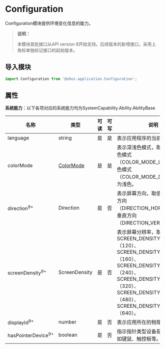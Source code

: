 # Configuration

Configuration模块提供环境变化信息的能力。

> **说明：**
>
> 本模块首批接口从API version 8开始支持。后续版本的新增接口，采用上角标单独标记接口的起始版本。

## 导入模块

```js
import Configuration from '@ohos.application.Configuration';
```

## 属性

**系统能力**：以下各项对应的系统能力均为SystemCapability.Ability.AbilityBase

  | 名称 | 类型 | 可读 | 可写 | 说明 |
| -------- | -------- | -------- | -------- | -------- |
| language | string | 是 | 是 | 表示应用程序的当前语言。 |
| colorMode | [ColorMode](js-apis-application-configurationConstant.md) | 是 | 是 | 表示深浅色模式，取值范围：浅色模式（COLOR_MODE_LIGHT），深色模式（COLOR_MODE_DARK）。默认为浅色。 |
| direction<sup>9+</sup> | Direction | 是 | 否 | 表示屏幕方向，取值范围：水平方向（DIRECTION_HORIZONTAL），垂直方向（DIRECTION_VERTICAL）。 |
| screenDensity<sup>9+</sup>  | ScreenDensity | 是 | 否 | 表示屏幕分辨率，取值范围：SCREEN_DENSITY_SDPI（120）、SCREEN_DENSITY_MDPI（160）、SCREEN_DENSITY_LDPI（240）、SCREEN_DENSITY_XLDPI（320）、SCREEN_DENSITY_XXLDPI（480）、SCREEN_DENSITY_XXXLDPI（640）。 |
| displayId<sup>9+</sup>  | number | 是 | 否 | 表示应用所在的物理屏幕Id。 |
| hasPointerDevice<sup>9+</sup>  | boolean | 是 | 否 | 指示指针类型设备是否已连接，如键鼠、触控板等。 |


